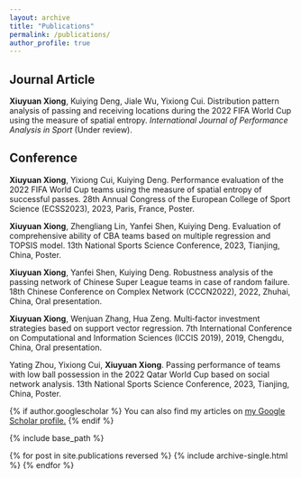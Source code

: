 ```yaml
---
layout: archive
title: "Publications"
permalink: /publications/
author_profile: true
---
```

## Journal Article
**Xiuyuan Xiong**, Kuiying Deng, Jiale Wu, Yixiong Cui. Distribution pattern analysis of passing and receiving locations during the 2022 FIFA World Cup using the measure of spatial entropy. *International Journal of Performance Analysis in Sport* (Under review).
## Conference
**Xiuyuan Xiong**, Yixiong Cui, Kuiying Deng. Performance evaluation of the 2022 FIFA World Cup teams using the measure of spatial entropy of successful passes. 28th Annual Congress of the European College of Sport Science (ECSS2023), 2023, Paris, France, Poster.      

**Xiuyuan Xiong**, Zhengliang Lin, Yanfei Shen, Kuiying Deng. Evaluation of comprehensive ability of CBA teams based on multiple regression and TOPSIS model. 13th National Sports Science Conference, 2023, Tianjing, China, Poster.         

**Xiuyuan Xiong**, Yanfei Shen, Kuiying Deng. Robustness analysis of the passing network of Chinese Super League teams in case of random failure. 18th Chinese Conference on Complex Network (CCCN2022), 2022, Zhuhai, China, Oral presentation.        

**Xiuyuan Xiong**, Wenjuan Zhang, Hua Zeng. Multi‑factor investment strategies based on support vector regression. 7th International Conference on Computational and Information Sciences (ICCIS 2019), 2019, Chengdu, China, Oral presentation.     

Yating Zhou, Yixiong Cui, **Xiuyuan Xiong**. Passing performance of teams with low ball possession in the 2022 Qatar World Cup based on social network analysis. 13th National Sports Science Conference, 2023, Tianjing, China, Poster.




{% if author.googlescholar %}
  You can also find my articles on <u><a href="{{author.googlescholar}}">my Google Scholar profile</a>.</u>
{% endif %}

{% include base_path %}

{% for post in site.publications reversed %}
  {% include archive-single.html %}
{% endfor %}
